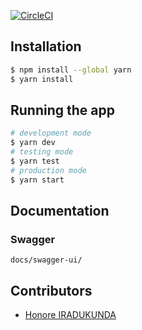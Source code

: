 [![CircleCI](https://circleci.com/gh/atlp-rwanda/elites-bn-be.svg?style=svg&circle-token=f7c825d627bd711423c163f838796046bbeb5648)](https://circleci.com/gh/atlp-rwanda/elites-bn-be)
## Installation

```bash
$ npm install --global yarn
$ yarn install
```

## Running the app

```bash
# development mode
$ yarn dev
# testing mode
$ yarn test
# production mode
$ yarn start
```

## Documentation

### Swagger

```
docs/swagger-ui/
```

## Contributors

- [Honore IRADUKUNDA](https://github.com/ihonore)
